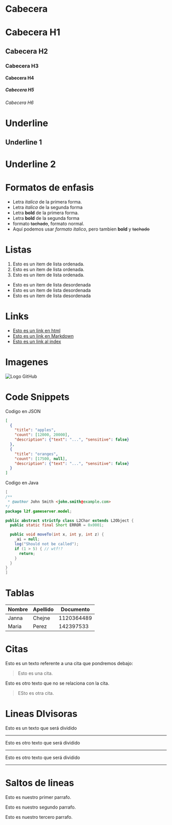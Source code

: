 # Cabecera
# Cabecera H1
## Cabecera H2
### Cabecera H3
#### Cabecera H4
##### Cabecera H5
###### Cabecera H6

# Underline
Underline 1
-------------------
Underline 2
===================

# Formatos de enfasis
- Letra *italica* de la primera forma.
- Letra _italica_ de la segunda forma
- Letra **bold** de la primera forma.
- Letra __bold__ de la segunda forma
- formato ~~tachado~~, formato normal.
- Aquí podemos usar *formato italico*, pero tambien **bold** y ~~tachado~~

# Listas

1. Esto es un item de lista ordenada.
2. Esto es un item de lista ordenada.
3. Esto es un item de lista ordenada.

- Esto es un item de lista desordenada
- Esto es un item de lista desordenada
- Esto es un item de lista desordenada

# Links
- <a href="http://wwww.google.com"> Esto es un link en html</a>
- [Esto es un link en Markdown](http://wwww.google.com)
- [Esto es un link al index](index.html)

# Imagenes
![Logo GitHub](https://1000marcas.net/wp-content/uploads/2020/02/GitHub-logo-1.jpg)

# Code Snippets
Codigo en JSON
```JSON
[
  {
    "title": "apples",
    "count": [12000, 20000],
    "description": {"text": "...", "sensitive": false}
  },
  {
    "title": "oranges",
    "count": [17500, null],
    "description": {"text": "...", "sensitive": false}
  }
]
```

Codigo en Java
```JAVA
[
/**
 * @author John Smith <john.smith@example.com>
*/
package l2f.gameserver.model;

public abstract strictfp class L2Char extends L2Object {
  public static final Short ERROR = 0x0001;

  public void moveTo(int x, int y, int z) {
    _ai = null;
    log("Should not be called");
    if (1 > 5) { // wtf!?
      return;
    }
  }
}
]
```

# Tablas
| Nombre | Apellido | Documento |
|--------|----------|-----------|
| Janna  |  Chejne  | 1120364489|
| Maria  | Perez    | 142397533 |


# Citas
Esto es un texto referente a una cita que pondremos debajo:
> Esto es una cita.

Esto es otro texto que no se relaciona con la cita.
> ESto es otra cita.

# Lineas DIvisoras
Esto es un texto que será dividido 

---
Esto es otro texto que será dividido

***
Esto es otro texto que será dividido

___

# Saltos de lineas
Esto es nuestro primer parrafo.

Esto es nuestro segundo parrafo.

Esto es nuestro tercero parrafo.